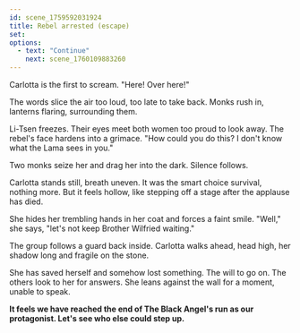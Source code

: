 ```yaml
---
id: scene_1759592031924
title: Rebel arrested (escape)
set:
options:
  - text: "Continue"
    next: scene_1760109883260
---
```


Carlotta is the first to scream.
"Here! Over here!"

The words slice the air too loud, too late to take back.
Monks rush in, lanterns flaring, surrounding them.

Li-Tsen freezes. Their eyes meet both women too proud to look away.
The rebel's face hardens into a grimace.
"How could you do this? I don't know what the Lama sees in you."

Two monks seize her and drag her into the dark.
Silence follows.

Carlotta stands still, breath uneven.
It was the smart choice survival, nothing more.
But it feels hollow, like stepping off a stage after the applause has died.

She hides her trembling hands in her coat and forces a faint smile.
"Well," she says, "let's not keep Brother Wilfried waiting."

The group follows a guard back inside.
Carlotta walks ahead, head high, her shadow long and fragile on the stone.

She has saved herself and somehow lost something. The will to go on.
The others look to her for answers.
She leans against the wall for a moment, unable to speak.

**It feels we have reached the end of The Black Angel's run as our protagonist.
Let's see who else could step up.**